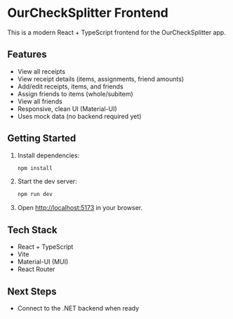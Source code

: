 # OurCheckSplitter Frontend

This is a modern React + TypeScript frontend for the OurCheckSplitter app.

## Features
- View all receipts
- View receipt details (items, assignments, friend amounts)
- Add/edit receipts, items, and friends
- Assign friends to items (whole/subitem)
- View all friends
- Responsive, clean UI (Material-UI)
- Uses mock data (no backend required yet)

## Getting Started

1. Install dependencies:
   ```sh
   npm install
   ```
2. Start the dev server:
   ```sh
   npm run dev
   ```
3. Open [http://localhost:5173](http://localhost:5173) in your browser.

## Tech Stack
- React + TypeScript
- Vite
- Material-UI (MUI)
- React Router

## Next Steps
- Connect to the .NET backend when ready 